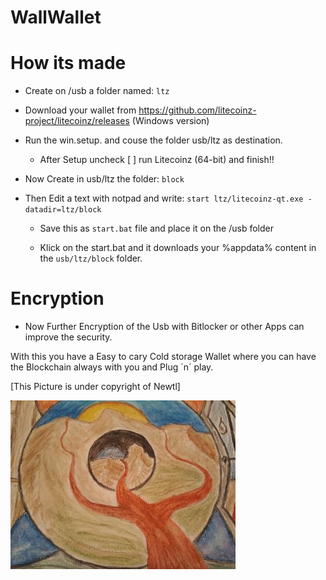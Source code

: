 # WallWallet 

# How its made

- Create on /usb a folder named: ```ltz```

- Download your wallet from https://github.com/litecoinz-project/litecoinz/releases (Windows version)

- Run the win.setup. and couse the folder usb/ltz as destination.

  - After Setup uncheck [ ] run Litecoinz (64-bit) and finish!!

- Now Create in usb/ltz the folder: ```block```
 
- Then Edit a text with notpad and write: ``` start ltz/litecoinz-qt.exe -datadir=ltz/block ```

  - Save this as ```start.bat``` file and place it on the /usb folder

  - Klick on the start.bat and it downloads your %appdata% content in the ```usb/ltz/block``` folder.


# Encryption

- Now Further Encryption of the Usb with Bitlocker or other Apps can improve the security.


With this you have a Easy to cary Cold storage Wallet where you can have the Blockchain always with you and Plug ´n´ play.




[This Picture is under copyright of Newtl]


![Image of Pic](https://github.com/newtl/WallWallet/blob/master/Pic.jpg)
